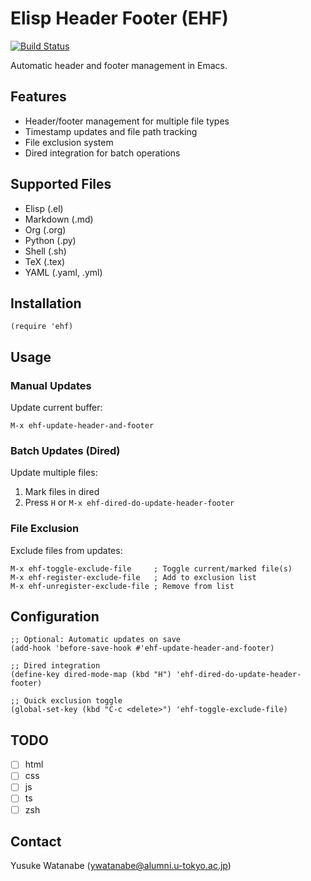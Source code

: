 <!-- ---
!-- Timestamp: 2025-02-14 06:19:15
!-- Author: ywatanabe
!-- File: /home/ywatanabe/.emacs.d/lisp/emacs-header-footer/README.md
!-- --- -->

# Elisp Header Footer (EHF)

[![Build Status](https://github.com/ywatanabe1989/emacs-header-footer/workflows/tests/badge.svg)](https://github.com/ywatanabe1989/emacs-header-footer/actions)

Automatic header and footer management in Emacs.

## Features

- Header/footer management for multiple file types
- Timestamp updates and file path tracking
- File exclusion system
- Dired integration for batch operations

## Supported Files

- Elisp (.el)
- Markdown (.md)
- Org (.org)
- Python (.py)
- Shell (.sh)
- TeX (.tex)
- YAML (.yaml, .yml)

## Installation

```elisp
(require 'ehf)
```

## Usage

### Manual Updates

Update current buffer:
```elisp
M-x ehf-update-header-and-footer
```

### Batch Updates (Dired)

Update multiple files:
1. Mark files in dired
2. Press `H` or `M-x ehf-dired-do-update-header-footer`

### File Exclusion

Exclude files from updates:
```elisp
M-x ehf-toggle-exclude-file     ; Toggle current/marked file(s)
M-x ehf-register-exclude-file   ; Add to exclusion list
M-x ehf-unregister-exclude-file ; Remove from list
```

## Configuration

```elisp
;; Optional: Automatic updates on save
(add-hook 'before-save-hook #'ehf-update-header-and-footer)

;; Dired integration
(define-key dired-mode-map (kbd "H") 'ehf-dired-do-update-header-footer)

;; Quick exclusion toggle
(global-set-key (kbd "C-c <delete>") 'ehf-toggle-exclude-file)
```

## TODO
- [ ] html
- [ ] css
- [ ] js
- [ ] ts
- [ ] zsh

## Contact

Yusuke Watanabe (ywatanabe@alumni.u-tokyo.ac.jp)

<!-- EOF -->